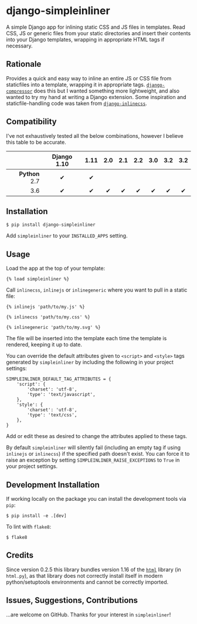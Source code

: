 # django-simpleinliner

A simple Django app for inlining static CSS and JS files in templates. Read CSS, JS or generic files from your static directories and insert their contents into your Django templates, wrapping in appropriate HTML tags if necessary.

## Rationale

Provides a quick and easy way to inline an entire JS or CSS file from staticfiles into a template, wrapping it in appropriate tags. [`django-compressor`](https://github.com/django-compressor/django-compressor) does this but I wanted something more lightweight, and also wanted to try my hand at writing a Django extension. Some inspiration and staticfile-handling code was taken from [`django-inlinecss`](https://github.com/roverdotcom/django-inlinecss/).

## Compatibility

I've not exhaustively tested all the below combinations, however I believe this table to be accurate.

|                | Django 1.10   | 1.11 | 2.0 | 2.1 | 2.2 | 3.0 | 3.2 | 3.2 |
|---------------:|:-------------:|:----:|:---:|:---:|:---:|:---:|:---:|:---:|
| **Python** 2.7 | ✔             | ✔    |     |     |     |     |     |     |
| 3.6            | ✔             | ✔    | ✔   | ✔   | ✔   | ✔   | ✔   | ✔   |

## Installation

```
$ pip install django-simpleinliner
```

Add `simpleinliner` to your `INSTALLED_APPS` setting.

## Usage

Load the app at the top of your template:

```
{% load simpleinliner %}
```

Call `inlinecss`, `inlinejs` or `inlinegeneric` where you want to pull in a static file:

```
{% inlinejs 'path/to/my.js' %}

{% inlinecss 'path/to/my.css' %}

{% inlinegeneric 'path/to/my.svg' %}
```

The file will be inserted into the template each time the template is rendered, keeping it up to date.

You can override the default attributes given to `<script>` and `<style>` tags generated by `simpleinliner` by including the following in your project settings:

```
SIMPLEINLINER_DEFAULT_TAG_ATTRIBUTES = {
    'script': {
        'charset': 'utf-8',
        'type': 'text/javascript',
    },
    'style': {
        'charset': 'utf-8',
        'type': 'text/css',
    },
}
```

Add or edit these as desired to change the attributes applied to these tags.

By default `simpleinliner` will silently fail (including an empty tag if using `inlinejs` or `inlinecss`) if the specified path doesn't exist. You can force it to raise an exception by setting `SIMPLEINLINER_RAISE_EXCEPTIONS` to `True` in your project settings.

## Development Installation

If working locally on the package you can install the development tools via `pip`:

```shell
$ pip install -e .[dev]
```

To lint with `flake8`:

```shell
$ flake8
```

## Credits

Since version 0.2.5 this library bundles version 1.16 of the [`html`](https://pypi.org/project/html/) library (in `html.py`), as that library does not correctly install itself in modern python/setuptools environments and cannot be correctly imported.

## Issues, Suggestions, Contributions

...are welcome on GitHub. Thanks for your interest in `simpleinliner`!
